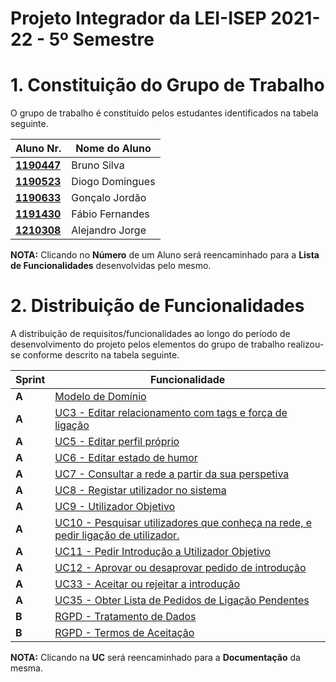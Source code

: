 # Projeto Integrador da LEI-ISEP 2021-22 - 5º Semestre

# 1. Constituição do Grupo de Trabalho

O grupo de trabalho é constituído pelos estudantes identificados na tabela seguinte.

| Aluno Nr.	                                                     | Nome do Aluno	      		  |
|----------------------------------------------------------------|----------------------------|
| **[1190447](docs/1190447/ListaFuncionalidadesEstudante.md)**  | Bruno Silva                |
| **[1190523](docs/1190523/ListaFuncionalidadesEstudante.md)**  | Diogo Domingues            |
| **[1190633](docs/1190633/ListaFuncionalidadesEstudante.md)**  | Gonçalo Jordão             |
| **[1191430](docs/1191430/ListaFuncionalidadesEstudante.md)**  | Fábio Fernandes            |
| **[1210308](docs/1210308/ListaFuncionalidadesEstudante.md)**  | Alejandro Jorge            |

**NOTA:** Clicando no **Número** de um Aluno será reencaminhado para a **Lista de Funcionalidades** desenvolvidas pelo mesmo.

# 2. Distribuição de Funcionalidades ###

A distribuição de requisitos/funcionalidades ao longo do período de desenvolvimento do projeto pelos elementos do grupo de trabalho realizou-se conforme descrito na tabela seguinte.

| Sprint  | Funcionalidade                                                                                                                                                                                  |
|---------|-------------------------------------------------------------------------------------------------------------------------------------------------------------------------------------------------|
|  **A**  | [Modelo de Domínio](docs/ProjetoGeral/MD/ModeloDeDominio.svg)                                                                                                                                   |
|  **A**  | [UC3 - Editar relacionamento com tags e força de ligação](docs/1191430/UC3/ProcessoEngenhariaFuncionalidade.md)                                                                                 |
|  **A**  | [UC5 - Editar perfil próprio](docs/1210308/UC5/ProcessoEngenhariaFuncionalidade.md)                                                                                                             |
|  **A**  | [UC6 - Editar estado de humor](docs/1190633/UC6/ProcessoEngenhariaFuncionalidade.md)                                                                                                            |
|  **A**  | [UC7 - Consultar a rede a partir da sua perspetiva](docs/1190633/UC7/ProcessoEngenhariaFuncionalidade.md)                                                                                       |
|  **A**  | [UC8 - Registar utilizador no sistema](docs/ProjetoGeral/UC8/ProcessoEngenhariaFuncionalidade.md)                                                                                               |
|  **A**  | [UC9 - Utilizador Objetivo](docs/1190447/UC9/ProcessoEngenhariaFuncionalidade.md)                                                                                                              |
|  **A**  | [UC10 - Pesquisar utilizadores que conheça na rede, e pedir ligação de utilizador.](docs/1190447/UC10/ProcessoEngenhariaFuncionalidade.md)                                                       |
|  **A**  | [UC11 - Pedir Introdução a Utilizador Objetivo](docs/1190523/UC11/ProcessoEngenhariaFuncionalidade.md)                                                                                          |
|  **A**  | [UC12 - Aprovar ou desaprovar pedido de introdução](docs/1191430/UC12/ProcessoEngenhariaFuncionalidade.md)                                                                                      |
|  **A**  | [UC33 - Aceitar ou rejeitar a introdução](docs/1210308/UC33/ProcessoEngenhariaFuncionalidade.md)                                                                                                |
|  **A**  | [UC35 - Obter Lista de Pedidos de Ligação Pendentes](docs/1190523/UC35/ProcessoEngenhariaFuncionalidade.md)                                                                                     |
|  **B**  | [RGPD - Tratamento de Dados](docs/ProjetoGeral/RGPD/RGPD.xlsx)                                                                                                                   |
|  **B**  | [RGPD - Termos de Aceitação](docs/ProjetoGeral/RGPD/LAPR5-RGPD.pdf)                                                                                                                   |

**NOTA:** Clicando na **UC** será reencaminhado para a **Documentação** da mesma.
